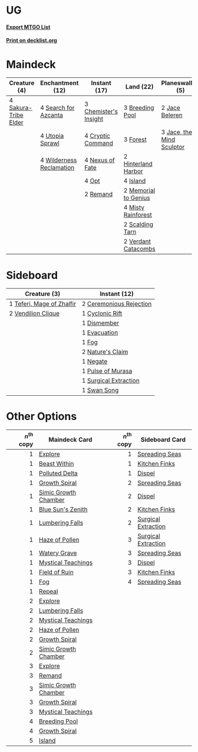 # UG

#### [Export MTGO List](../collection/UG/UG.txt)
#### [Print on decklist.org](http://decklist.org/?deckmain=3%09Breeding%20Pool%0A3%09Chemister's%20Insight%0A4%09Cryptic%20Command%0A3%09Forest%0A2%09Hinterland%20Harbor%0A4%09Island%0A2%09Jace%20Beleren%0A3%09Jace,%20the%20Mind%20Sculptor%0A2%09Memorial%20to%20Genius%0A4%09Misty%20Rainforest%0A4%09Nexus%20of%20Fate%0A4%09Opt%0A2%09Remand%0A4%09Sakura-Tribe%20Elder%0A2%09Scalding%20Tarn%0A4%09Search%20for%20Azcanta%0A4%09Utopia%20Sprawl%0A2%09Verdant%20Catacombs%0A4%09Wilderness%20Reclamation&deckside=2%09Ceremonious%20Rejection%0A1%09Cyclonic%20Rift%0A1%09Dismember%0A1%09Evacuation%0A1%09Fog%0A2%09Nature's%20Claim%0A1%09Negate%0A1%09Pulse%20of%20Murasa%0A1%09Surgical%20Extraction%0A1%09Swan%20Song%0A1%09Teferi,%20Mage%20of%20Zhalfir%0A2%09Vendilion%20Clique)
# Maindeck

|                                         Creature (4)                                          |                                         Enchantment (12)                                          |                                          Instant (17)                                          |                                           Land (22)                                           |                                          Planeswalker (5)                                          |
|-----------------------------------------------------------------------------------------------|---------------------------------------------------------------------------------------------------|------------------------------------------------------------------------------------------------|-----------------------------------------------------------------------------------------------|----------------------------------------------------------------------------------------------------|
|4 [Sakura-Tribe Elder](http://gatherer.wizards.com/Pages/Card/Details.aspx?multiverseid=220582)|4 [Search for Azcanta](http://gatherer.wizards.com/Pages/Card/Details.aspx?multiverseid=435226)    |3 [Chemister's Insight](http://gatherer.wizards.com/Pages/Card/Details.aspx?multiverseid=452782)|3 [Breeding Pool](http://gatherer.wizards.com/Pages/Card/Details.aspx?multiverseid=97088)      |2 [Jace Beleren](http://gatherer.wizards.com/Pages/Card/Details.aspx?multiverseid=185816)           |
|                                                                                               |4 [Utopia Sprawl](http://gatherer.wizards.com/Pages/Card/Details.aspx?multiverseid=442181)         |4 [Cryptic Command](http://gatherer.wizards.com/Pages/Card/Details.aspx?multiverseid=438614)    |3 [Forest](http://gatherer.wizards.com/Pages/Card/Details.aspx?multiverseid=439860)            |3 [Jace, the Mind Sculptor](http://gatherer.wizards.com/Pages/Card/Details.aspx?multiverseid=442051)|
|                                                                                               |4 [Wilderness Reclamation](http://gatherer.wizards.com/Pages/Card/Details.aspx?multiverseid=457293)|4 [Nexus of Fate](http://gatherer.wizards.com/Pages/Card/Details.aspx?multiverseid=450253)      |2 [Hinterland Harbor](http://gatherer.wizards.com/Pages/Card/Details.aspx?multiverseid=443128) |                                                                                                    |
|                                                                                               |                                                                                                   |4 [Opt](http://gatherer.wizards.com/Pages/Card/Details.aspx?multiverseid=442948)                |4 [Island](http://gatherer.wizards.com/Pages/Card/Details.aspx?multiverseid=439857)            |                                                                                                    |
|                                                                                               |                                                                                                   |2 [Remand](http://gatherer.wizards.com/Pages/Card/Details.aspx?multiverseid=380255)             |2 [Memorial to Genius](http://gatherer.wizards.com/Pages/Card/Details.aspx?multiverseid=443131)|                                                                                                    |
|                                                                                               |                                                                                                   |                                                                                                |4 [Misty Rainforest](http://gatherer.wizards.com/Pages/Card/Details.aspx?multiverseid=405102)  |                                                                                                    |
|                                                                                               |                                                                                                   |                                                                                                |2 [Scalding Tarn](http://gatherer.wizards.com/Pages/Card/Details.aspx?multiverseid=405107)     |                                                                                                    |
|                                                                                               |                                                                                                   |                                                                                                |2 [Verdant Catacombs](http://gatherer.wizards.com/Pages/Card/Details.aspx?multiverseid=405113) |                                                                                                    |


# Sideboard

|                                            Creature (3)                                            |                                           Instant (12)                                           |
|----------------------------------------------------------------------------------------------------|--------------------------------------------------------------------------------------------------|
|1 [Teferi, Mage of Zhalfir](http://gatherer.wizards.com/Pages/Card/Details.aspx?multiverseid=438641)|2 [Ceremonious Rejection](http://gatherer.wizards.com/Pages/Card/Details.aspx?multiverseid=417613)|
|2 [Vendilion Clique](http://gatherer.wizards.com/Pages/Card/Details.aspx?multiverseid=442065)       |1 [Cyclonic Rift](http://gatherer.wizards.com/Pages/Card/Details.aspx?multiverseid=389477)        |
|                                                                                                    |1 [Dismember](http://gatherer.wizards.com/Pages/Card/Details.aspx?multiverseid=382182)            |
|                                                                                                    |1 [Evacuation](http://gatherer.wizards.com/Pages/Card/Details.aspx?multiverseid=129541)           |
|                                                                                                    |1 [Fog](http://gatherer.wizards.com/Pages/Card/Details.aspx?multiverseid=746)                     |
|                                                                                                    |2 [Nature's Claim](http://gatherer.wizards.com/Pages/Card/Details.aspx?multiverseid=382316)       |
|                                                                                                    |1 [Negate](http://gatherer.wizards.com/Pages/Card/Details.aspx?multiverseid=423707)               |
|                                                                                                    |1 [Pulse of Murasa](http://gatherer.wizards.com/Pages/Card/Details.aspx?multiverseid=446177)      |
|                                                                                                    |1 [Surgical Extraction](http://gatherer.wizards.com/Pages/Card/Details.aspx?multiverseid=397706)  |
|                                                                                                    |1 [Swan Song](http://gatherer.wizards.com/Pages/Card/Details.aspx?multiverseid=420715)            |


# Other Options

|*n*<sup>th</sup> copy|                                         Maindeck Card                                         |*n*<sup>th</sup> copy|                                        Sideboard Card                                        |
|--------------------:|-----------------------------------------------------------------------------------------------|--------------------:|----------------------------------------------------------------------------------------------|
|                    1|[Explore](http://gatherer.wizards.com/Pages/Card/Details.aspx?multiverseid=451098)             |                    1|[Spreading Seas](http://gatherer.wizards.com/Pages/Card/Details.aspx?multiverseid=190405)     |
|                    1|[Beast Within](http://gatherer.wizards.com/Pages/Card/Details.aspx?multiverseid=446158)        |                    1|[Kitchen Finks](http://gatherer.wizards.com/Pages/Card/Details.aspx?multiverseid=370458)      |
|                    1|[Polluted Delta](http://gatherer.wizards.com/Pages/Card/Details.aspx?multiverseid=405104)      |                    1|[Dispel](http://gatherer.wizards.com/Pages/Card/Details.aspx?multiverseid=401858)             |
|                    1|[Growth Spiral](http://gatherer.wizards.com/Pages/Card/Details.aspx?multiverseid=457322)       |                    2|[Spreading Seas](http://gatherer.wizards.com/Pages/Card/Details.aspx?multiverseid=190405)     |
|                    1|[Simic Growth Chamber](http://gatherer.wizards.com/Pages/Card/Details.aspx?multiverseid=405379)|                    2|[Dispel](http://gatherer.wizards.com/Pages/Card/Details.aspx?multiverseid=401858)             |
|                    1|[Blue Sun's Zenith](http://gatherer.wizards.com/Pages/Card/Details.aspx?multiverseid=442033)   |                    2|[Kitchen Finks](http://gatherer.wizards.com/Pages/Card/Details.aspx?multiverseid=370458)      |
|                    1|[Lumbering Falls](http://gatherer.wizards.com/Pages/Card/Details.aspx?multiverseid=401943)     |                    2|[Surgical Extraction](http://gatherer.wizards.com/Pages/Card/Details.aspx?multiverseid=397706)|
|                    1|[Haze of Pollen](http://gatherer.wizards.com/Pages/Card/Details.aspx?multiverseid=426873)      |                    3|[Surgical Extraction](http://gatherer.wizards.com/Pages/Card/Details.aspx?multiverseid=397706)|
|                    1|[Watery Grave](http://gatherer.wizards.com/Pages/Card/Details.aspx?multiverseid=405114)        |                    3|[Spreading Seas](http://gatherer.wizards.com/Pages/Card/Details.aspx?multiverseid=190405)     |
|                    1|[Mystical Teachings](http://gatherer.wizards.com/Pages/Card/Details.aspx?multiverseid=425869)  |                    3|[Dispel](http://gatherer.wizards.com/Pages/Card/Details.aspx?multiverseid=401858)             |
|                    1|[Field of Ruin](http://gatherer.wizards.com/Pages/Card/Details.aspx?multiverseid=435415)       |                    3|[Kitchen Finks](http://gatherer.wizards.com/Pages/Card/Details.aspx?multiverseid=370458)      |
|                    1|[Fog](http://gatherer.wizards.com/Pages/Card/Details.aspx?multiverseid=746)                    |                    4|[Spreading Seas](http://gatherer.wizards.com/Pages/Card/Details.aspx?multiverseid=190405)     |
|                    1|[Repeal](http://gatherer.wizards.com/Pages/Card/Details.aspx?multiverseid=405357)              |                     |                                                                                              |
|                    2|[Explore](http://gatherer.wizards.com/Pages/Card/Details.aspx?multiverseid=451098)             |                     |                                                                                              |
|                    2|[Lumbering Falls](http://gatherer.wizards.com/Pages/Card/Details.aspx?multiverseid=401943)     |                     |                                                                                              |
|                    2|[Mystical Teachings](http://gatherer.wizards.com/Pages/Card/Details.aspx?multiverseid=425869)  |                     |                                                                                              |
|                    2|[Haze of Pollen](http://gatherer.wizards.com/Pages/Card/Details.aspx?multiverseid=426873)      |                     |                                                                                              |
|                    2|[Growth Spiral](http://gatherer.wizards.com/Pages/Card/Details.aspx?multiverseid=457322)       |                     |                                                                                              |
|                    2|[Simic Growth Chamber](http://gatherer.wizards.com/Pages/Card/Details.aspx?multiverseid=405379)|                     |                                                                                              |
|                    3|[Explore](http://gatherer.wizards.com/Pages/Card/Details.aspx?multiverseid=451098)             |                     |                                                                                              |
|                    3|[Remand](http://gatherer.wizards.com/Pages/Card/Details.aspx?multiverseid=380255)              |                     |                                                                                              |
|                    3|[Simic Growth Chamber](http://gatherer.wizards.com/Pages/Card/Details.aspx?multiverseid=405379)|                     |                                                                                              |
|                    3|[Growth Spiral](http://gatherer.wizards.com/Pages/Card/Details.aspx?multiverseid=457322)       |                     |                                                                                              |
|                    3|[Mystical Teachings](http://gatherer.wizards.com/Pages/Card/Details.aspx?multiverseid=425869)  |                     |                                                                                              |
|                    4|[Breeding Pool](http://gatherer.wizards.com/Pages/Card/Details.aspx?multiverseid=97088)        |                     |                                                                                              |
|                    4|[Growth Spiral](http://gatherer.wizards.com/Pages/Card/Details.aspx?multiverseid=457322)       |                     |                                                                                              |
|                    5|[Island](http://gatherer.wizards.com/Pages/Card/Details.aspx?multiverseid=439857)              |                     |                                                                                              |

